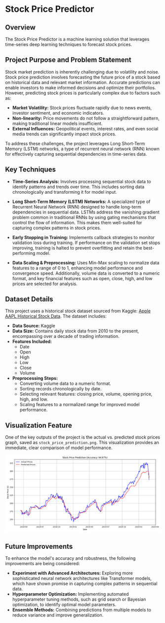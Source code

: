 # Stock Price Predictor

## Overview

The Stock Price Predictor is a machine learning solution that leverages time-series deep learning techniques to forecast stock prices.

## Project Purpose and Problem Statement

Stock market prediction is inherently challenging due to volatility and noise. Stock price prediction involves forecasting the future price of a stock based on historical data and relevant market information. Accurate predictions can enable investors to make informed decisions and optimize their portfolios. However, predicting stock prices is particularly complex due to factors such as:

- **Market Volatility:** Stock prices fluctuate rapidly due to news events, investor sentiment, and economic indicators.
- **Non-linearity:** Price movements do not follow a straightforward pattern, making traditional linear models insufficient.
- **External Influences:** Geopolitical events, interest rates, and even social media trends can significantly impact stock prices.

To address these challenges, the project leverages Long Short-Term Memory (LSTM) networks, a type of recurrent neural network (RNN) known for effectively capturing sequential dependencies in time-series data.

## Key Techniques

- **Time-Series Analysis:** Involves processing sequential stock data to identify patterns and trends over time. This includes sorting data chronologically and transforming it for model input.

- **Long Short-Term Memory (LSTM) Networks:** A specialized type of Recurrent Neural Network (RNN) designed to handle long-term dependencies in sequential data. LSTMs address the vanishing gradient problem common in traditional RNNs by using gating mechanisms that control the flow of information. This makes them well-suited for capturing complex patterns in stock prices.

- **Early Stopping in Training:** Implements callback strategies to monitor validation loss during training. If performance on the validation set stops improving, training is halted to prevent overfitting and retain the best-performing model.

- **Data Scaling & Preprocessing:** Uses Min-Max scaling to normalize data features to a range of 0 to 1, enhancing model performance and convergence speed. Additionally, volume data is converted to a numeric format, and key financial features such as open, close, high, and low prices are selected for analysis.


## Dataset Details

This project uses a historical stock dataset sourced from Kaggle: [Apple AAPL Historical Stock Data](https://www.kaggle.com/datasets/tarunpaparaju/apple-aapl-historical-stock-data). The dataset includes:

- **Data Source:** Kaggle
- **Data Size:** Contains daily stock data from 2010 to the present, encompassing over a decade of trading information.
- **Features Included:**
  - Date
  - Open
  - High
  - Low
  - Close
  - Volume
- **Preprocessing Steps:**
  - Converting volume data to a numeric format.
  - Sorting records chronologically by date.
  - Selecting relevant features: closing price, volume, opening price, high, and low.
  - Scaling features to a normalized range for improved model performance.

## Visualization Feature

One of the key outputs of the project is the actual vs. predicted stock prices graph, saved as `stock_price_prediction.png`. This visualization provides an immediate, clear comparison of model performance.

![Actual vs. Predicted Stock Prices](stock_price_prediction.png)

## Future Improvements

To enhance the model's accuracy and robustness, the following improvements are being considered:

- **Experiment with Advanced Architectures:** Exploring more sophisticated neural network architectures like Transformer models, which have shown promise in capturing complex patterns in sequential data.
- **Hyperparameter Optimization:** Implementing automated hyperparameter tuning methods, such as grid search or Bayesian optimization, to identify optimal model parameters.
- **Ensemble Methods:** Combining predictions from multiple models to reduce variance and improve generalization.
